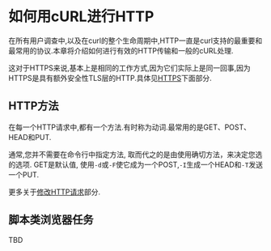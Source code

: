 
# 如何用cURL进行HTTP

在所有用户调查中,以及在curl的整个生命周期中,HTTP一直是curl支持的最重要和最常用的协议.本章将介绍如何进行有效的HTTP传输和一般的cURL处理.

这对于HTTPS来说,基本上是相同的工作方式,因为它们实际上是同一回事,因为HTTPS是具有额外安全性TLS层的HTTP.具体见[HTTPS](#https)下面部分.

## HTTP方法

在每一个HTTP请求中,都有一个方法.有时称为动词.最常用的是GET、POST、HEAD和PUT.

通常,您并不需要在命令行中指定方法, 取而代之的是由使用确切方法，来决定您选的选项. GET是默认值, 使用`-d`或`-F`使它成为一个POST,`-I`生成一个HEAD和`-T`发送一个PUT.

更多关于[修改HTTP请求](http-requests.zh.md)部分.

## 脚本类浏览器任务

TBD
